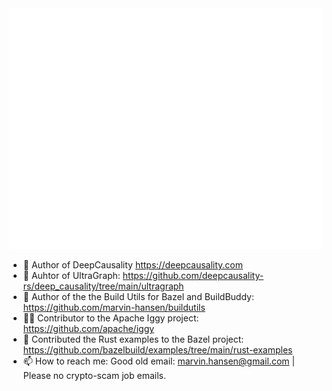
<picture>
  <img src="/github-metrics.svg" alt="Metrics">
</picture>

- 👷 Author of DeepCausality https://deepcausality.com
- 👷 Auhtor of UltraGraph: https://github.com/deepcausality-rs/deep_causality/tree/main/ultragraph
- 👷 Author of the the Build Utils for Bazel and BuildBuddy: https://github.com/marvin-hansen/buildutils
- 👷‍♂️ Contributor to the Apache Iggy project: https://github.com/apache/iggy
- 💚 Contributed the Rust examples to the Bazel project: https://github.com/bazelbuild/examples/tree/main/rust-examples
- 📫 How to reach me: Good old email: marvin.hansen@gmail.com | Please no crypto-scam job emails. 
